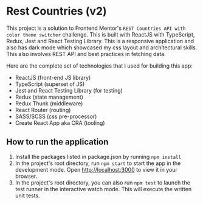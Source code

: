 # Rest Countries (v2)

This project is a solution to Frontend Mentor's `REST Countries API with color theme switcher` challenge. This is built with ReactJS with TypeScript, Redux, Jest and React Testing Library. This is a responsive application and also has dark mode which showcased my css layout and architectural skills. This also involves REST API and best practices in fetching data.

Here are the complete set of technologies that I used for building this app:

- ReactJS (front-end JS library)
- TypeScript (superset of JS)
- Jest and React Testing Library (for testing)
- Redux (state management)
- Redux Thunk (middleware)
- React Router (routing)
- SASS/SCSS (css pre-processor)
- Create React App aka CRA (tooling)

## How to run the application

1. Install the packages listed in package.json by running `npm install`
2. In the project's root directory, run `npm start` to start the app in the development mode. Open [http://localhost:3000](http://localhost:3000) to view it in your browser.
3. In the project's root directory, you can also run `npm test` to launch the test runner in the interactive watch mode. This will execute the written unit tests.
